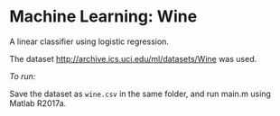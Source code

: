 # Machine Learning: Wine
A linear classifier using logistic regression.

The dataset http://archive.ics.uci.edu/ml/datasets/Wine was used.

*To run:*

Save the dataset as `wine.csv` in the same folder, and run main.m using Matlab R2017a.
